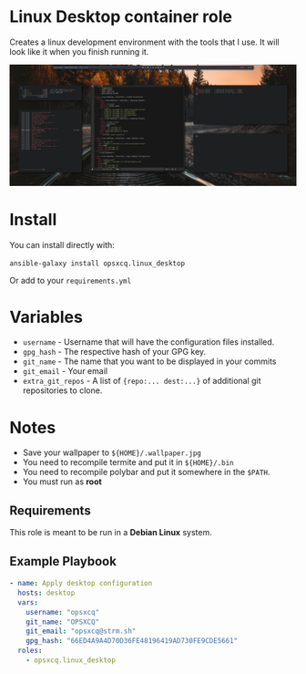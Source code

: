 # Linux Desktop container role

Creates a linux development environment with the tools that I use. It will look
like it when you finish running it.

![desktop](desktop.png)

# Install

You can install directly with:

`ansible-galaxy install opsxcq.linux_desktop`

Or add to your `requirements.yml`

# Variables

 - `username` - Username that will have the configuration files installed.
 - `gpg_hash` - The respective hash of your GPG key.
 - `git_name` - The name that you want to be displayed in your commits
 - `git_email` - Your email
 - `extra_git_repos` - A list of `{repo:... dest:...}` of additional git
   repositories to clone.
 
# Notes

- Save your wallpaper to `${HOME}/.wallpaper.jpg`
- You need to recompile termite and put it in `${HOME}/.bin`
- You need to recompile polybar and put it somewhere in the `$PATH`.
- You must run as **root**

## Requirements

This role is meant to be run in a **Debian Linux** system.

## Example Playbook


```yaml
- name: Apply desktop configuration
  hosts: desktop
  vars:
    username: "opsxcq"
    git_name: "OPSXCQ"
    git_email: "opsxcq@strm.sh"
    gpg_hash: "66ED4A9A4D70D36FE48196419AD730FE9CDE5661"
  roles:
    - opsxcq.linux_desktop
```
